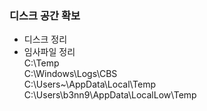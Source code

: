 ### 디스크 공간 확보
- 디스크 정리  
- 임사파일 정리  
  C:\Temp  
  C:\Windows\Logs\CBS  
  C:\Users\~\AppData\Local\Temp  
  C:\Users\b3nn9\AppData\LocalLow\Temp  
